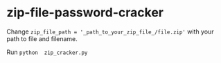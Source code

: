 # zip-file-password-cracker

Change `zip_file_path = '_path_to_your_zip_file_/file.zip'` with your path to file and filename.

Run `python  zip_cracker.py`
